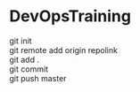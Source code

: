 # DevOpsTraining

 git init <br>
 git remote add origin repolink <br>
 git add . <br>
 git commit <br>
 git push master <br>
